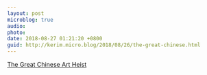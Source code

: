 ```yaml
---
layout: post
microblog: true
audio: 
photo: 
date: 2018-08-27 01:21:20 +0800
guid: http://kerim.micro.blog/2018/08/26/the-great-chinese.html
---
```

[The Great Chinese Art Heist](https://www.gq.com/story/the-great-chinese-art-heist) 
